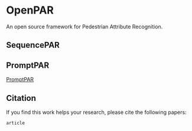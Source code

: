 # OpenPAR 
An open source framework for Pedestrian Attribute Recognition. 



## SequencePAR 


## PromptPAR 
[PromptPAR](https://github.com/Event-AHU/OpenPAR/blob/main/PromptPAR/README.md)




## Citation 
If you find this work helps your research, please cite the following papers: 
```
article
```


